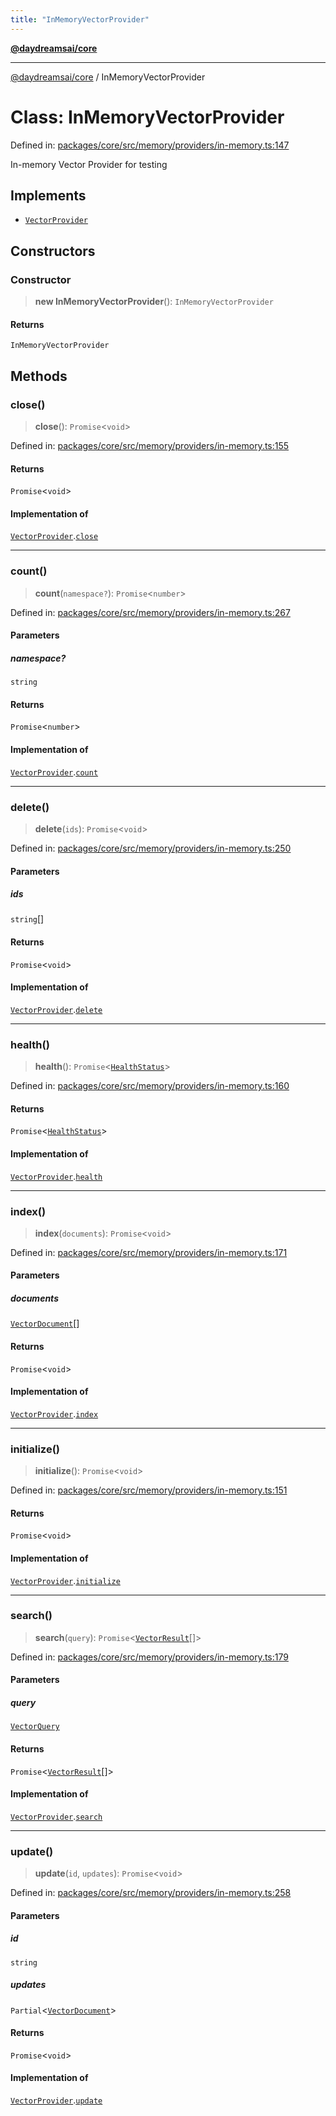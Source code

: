 ```yaml
---
title: "InMemoryVectorProvider"
---
```


[**@daydreamsai/core**](./api-reference.md)

***

[@daydreamsai/core](./api-reference.md) / InMemoryVectorProvider

# Class: InMemoryVectorProvider

Defined in: [packages/core/src/memory/providers/in-memory.ts:147](https://github.com/dojoengine/daydreams/blob/95678f46ea3908883ec80d853a28c9f23ca4f5c2/packages/core/src/memory/providers/in-memory.ts#L147)

In-memory Vector Provider for testing

## Implements

- [`VectorProvider`](./VectorProvider.md)

## Constructors

### Constructor

> **new InMemoryVectorProvider**(): `InMemoryVectorProvider`

#### Returns

`InMemoryVectorProvider`

## Methods

### close()

> **close**(): `Promise`\<`void`\>

Defined in: [packages/core/src/memory/providers/in-memory.ts:155](https://github.com/dojoengine/daydreams/blob/95678f46ea3908883ec80d853a28c9f23ca4f5c2/packages/core/src/memory/providers/in-memory.ts#L155)

#### Returns

`Promise`\<`void`\>

#### Implementation of

[`VectorProvider`](./VectorProvider.md).[`close`](VectorProvider.md#close)

***

### count()

> **count**(`namespace?`): `Promise`\<`number`\>

Defined in: [packages/core/src/memory/providers/in-memory.ts:267](https://github.com/dojoengine/daydreams/blob/95678f46ea3908883ec80d853a28c9f23ca4f5c2/packages/core/src/memory/providers/in-memory.ts#L267)

#### Parameters

##### namespace?

`string`

#### Returns

`Promise`\<`number`\>

#### Implementation of

[`VectorProvider`](./VectorProvider.md).[`count`](VectorProvider.md#count)

***

### delete()

> **delete**(`ids`): `Promise`\<`void`\>

Defined in: [packages/core/src/memory/providers/in-memory.ts:250](https://github.com/dojoengine/daydreams/blob/95678f46ea3908883ec80d853a28c9f23ca4f5c2/packages/core/src/memory/providers/in-memory.ts#L250)

#### Parameters

##### ids

`string`[]

#### Returns

`Promise`\<`void`\>

#### Implementation of

[`VectorProvider`](./VectorProvider.md).[`delete`](VectorProvider.md#delete)

***

### health()

> **health**(): `Promise`\<[`HealthStatus`](./HealthStatus.md)\>

Defined in: [packages/core/src/memory/providers/in-memory.ts:160](https://github.com/dojoengine/daydreams/blob/95678f46ea3908883ec80d853a28c9f23ca4f5c2/packages/core/src/memory/providers/in-memory.ts#L160)

#### Returns

`Promise`\<[`HealthStatus`](./HealthStatus.md)\>

#### Implementation of

[`VectorProvider`](./VectorProvider.md).[`health`](VectorProvider.md#health)

***

### index()

> **index**(`documents`): `Promise`\<`void`\>

Defined in: [packages/core/src/memory/providers/in-memory.ts:171](https://github.com/dojoengine/daydreams/blob/95678f46ea3908883ec80d853a28c9f23ca4f5c2/packages/core/src/memory/providers/in-memory.ts#L171)

#### Parameters

##### documents

[`VectorDocument`](./VectorDocument.md)[]

#### Returns

`Promise`\<`void`\>

#### Implementation of

[`VectorProvider`](./VectorProvider.md).[`index`](VectorProvider.md#index)

***

### initialize()

> **initialize**(): `Promise`\<`void`\>

Defined in: [packages/core/src/memory/providers/in-memory.ts:151](https://github.com/dojoengine/daydreams/blob/95678f46ea3908883ec80d853a28c9f23ca4f5c2/packages/core/src/memory/providers/in-memory.ts#L151)

#### Returns

`Promise`\<`void`\>

#### Implementation of

[`VectorProvider`](./VectorProvider.md).[`initialize`](VectorProvider.md#initialize)

***

### search()

> **search**(`query`): `Promise`\<[`VectorResult`](./VectorResult.md)[]\>

Defined in: [packages/core/src/memory/providers/in-memory.ts:179](https://github.com/dojoengine/daydreams/blob/95678f46ea3908883ec80d853a28c9f23ca4f5c2/packages/core/src/memory/providers/in-memory.ts#L179)

#### Parameters

##### query

[`VectorQuery`](./VectorQuery.md)

#### Returns

`Promise`\<[`VectorResult`](./VectorResult.md)[]\>

#### Implementation of

[`VectorProvider`](./VectorProvider.md).[`search`](VectorProvider.md#search)

***

### update()

> **update**(`id`, `updates`): `Promise`\<`void`\>

Defined in: [packages/core/src/memory/providers/in-memory.ts:258](https://github.com/dojoengine/daydreams/blob/95678f46ea3908883ec80d853a28c9f23ca4f5c2/packages/core/src/memory/providers/in-memory.ts#L258)

#### Parameters

##### id

`string`

##### updates

`Partial`\<[`VectorDocument`](./VectorDocument.md)\>

#### Returns

`Promise`\<`void`\>

#### Implementation of

[`VectorProvider`](./VectorProvider.md).[`update`](VectorProvider.md#update)
